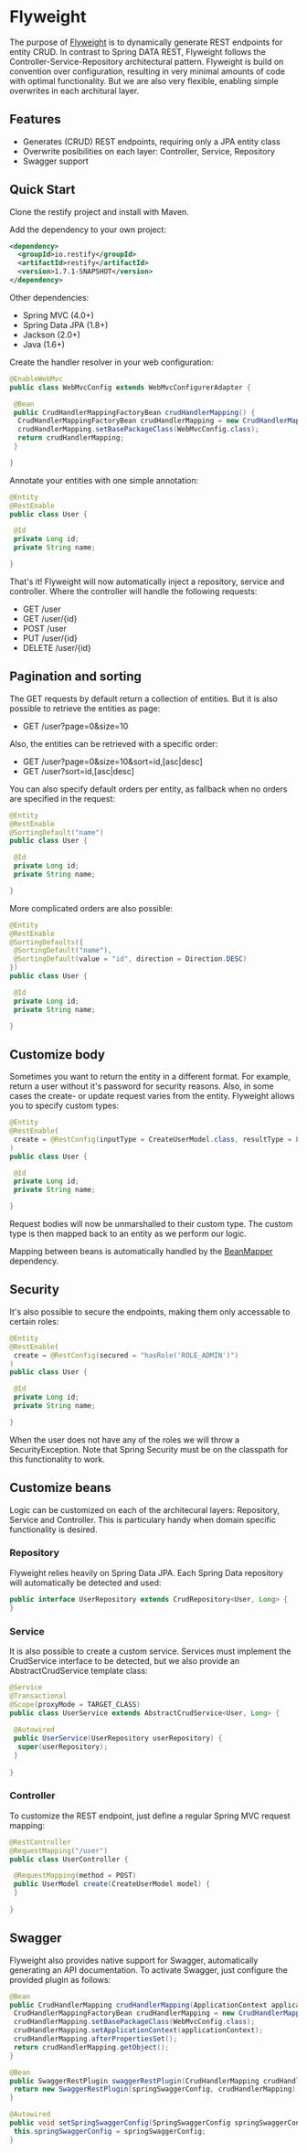 # Flyweight

The purpose of [Flyweight](https://github.com/42BV/flyweight) is to dynamically generate REST endpoints for entity CRUD. In contrast to Spring DATA REST, Flyweight follows the Controller-Service-Repository architectural pattern. Flyweight is build on convention over configuration, resulting in very minimal amounts of code with optimal functionality. But we are also very flexible, enabling simple overwrites in each architural layer.

## Features ##

* Generates (CRUD) REST endpoints, requiring only a JPA entity class
* Overwrite posibilities on each layer: Controller, Service, Repository
* Swagger support

## Quick Start ##

Clone the restify project and install with Maven.

Add the dependency to your own project:

```xml
<dependency>
  <groupId>io.restify</groupId>
  <artifactId>restify</artifactId>
  <version>1.7.1-SNAPSHOT</version>
</dependency>
```

Other dependencies:

* Spring MVC (4.0+)
* Spring Data JPA (1.8+)
* Jackson (2.0+)
* Java (1.6+)

Create the handler resolver in your web configuration:

```java
@EnableWebMvc
public class WebMvcConfig extends WebMvcConfigurerAdapter {

 @Bean
 public CrudHandlerMappingFactoryBean crudHandlerMapping() {
  CrudHandlerMappingFactoryBean crudHandlerMapping = new CrudHandlerMappingFactoryBean();
  crudHandlerMapping.setBasePackageClass(WebMvcConfig.class);
  return crudHandlerMapping;
 }

}
```

Annotate your entities with one simple annotation:

```java
@Entity
@RestEnable
public class User {

 @Id
 private Long id;
 private String name;

}
```

That's it! Flyweight will now automatically inject a repository, service and controller. Where the controller will handle the following requests:

* GET    /user
* GET    /user/{id}
* POST   /user
* PUT    /user/{id}
* DELETE /user/{id}

## Pagination and sorting ##

The GET requests by default return a collection of entities. But it is also possible to retrieve the entities as page:

* GET     /user?page=0&size=10

Also, the entities can be retrieved with a specific order:

* GET     /user?page=0&size=10&sort=id,[asc|desc]
* GET     /user?sort=id,[asc|desc]

You can also specify default orders per entity, as fallback when no orders are specified in the request:

```java
@Entity
@RestEnable
@SortingDefault("name")
public class User {

 @Id
 private Long id;
 private String name;

}
```

More complicated orders are also possible:

```java
@Entity
@RestEnable
@SortingDefaults({
 @SortingDefault("name"),
 @SortingDefault(value = "id", direction = Direction.DESC)
})
public class User {

 @Id
 private Long id;
 private String name;

}
```

## Customize body ##

Sometimes you want to return the entity in a different format. For example, return a user without it's password for security reasons. Also, in some cases the create- or update request varies from the entity. Flyweight allows you to specify custom types:

```java
@Entity
@RestEnable(
 create = @RestConfig(inputType = CreateUserModel.class, resultType = Long.class)
)
public class User {

 @Id
 private Long id;
 private String name;

}
```

Request bodies will now be unmarshalled to their custom type. The custom type is then mapped back to an entity as we perform our logic.

Mapping between beans is automatically handled by the [BeanMapper](https://github.com/42BV/beanmapper) dependency.

## Security ##

It's also possible to secure the endpoints, making them only accessable to certain roles:

```java
@Entity
@RestEnable(
 create = @RestConfig(secured = "hasRole('ROLE_ADMIN')")
)
public class User {

 @Id
 private Long id;
 private String name;

}
```

When the user does not have any of the roles we will throw a SecurityException. Note that Spring Security must be on the classpath for this functionality to work.

## Customize beans ##

Logic can be customized on each of the architecural layers: Repository, Service and Controller. This is particulary handy when domain specific functionality is desired.

### Repository ###

Flyweight relies heavily on Spring Data JPA. Each Spring Data repository will automatically be detected and used:

```java
public interface UserRepository extends CrudRepository<User, Long> {
}
```

### Service ###

It is also possible to create a custom service. Services must implement the CrudService interface to be detected, but we also provide an AbstractCrudService template class:

```java
@Service
@Transactional
@Scope(proxyMode = TARGET_CLASS)
public class UserService extends AbstractCrudService<User, Long> {
 
 @Autowired
 public UserService(UserRepository userRepository) {
  super(userRepository);
 }
 
}
```

### Controller ###

To customize the REST endpoint, just define a regular Spring MVC request mapping:

```java
@RestController
@RequestMapping("/user")
public class UserController {

 @RequestMapping(method = POST)
 public UserModel create(CreateUserModel model) {
 }
 
}
```

## Swagger ##

Flyweight also provides native support for Swagger, automatically generating an API documentation. To activate Swagger, just configure the provided plugin as follows:

```java
@Bean
public CrudHandlerMapping crudHandlerMapping(ApplicationContext applicationContext) throws Exception {
 CrudHandlerMappingFactoryBean crudHandlerMapping = new CrudHandlerMappingFactoryBean();
 crudHandlerMapping.setBasePackageClass(WebMvcConfig.class);
 crudHandlerMapping.setApplicationContext(applicationContext);
 crudHandlerMapping.afterPropertiesSet();
 return crudHandlerMapping.getObject();
}

@Bean
public SwaggerRestPlugin swaggerRestPlugin(CrudHandlerMapping crudHandlerMapping) {
 return new SwaggerRestPlugin(springSwaggerConfig, crudHandlerMapping);
}

@Autowired
public void setSpringSwaggerConfig(SpringSwaggerConfig springSwaggerConfig) {
 this.springSwaggerConfig = springSwaggerConfig;
}
```
